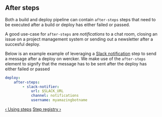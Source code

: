 ## After steps

Both a build and deploy pipeline can contain `after-steps` steps that need to be executed after a build or deploy has either failed or passed.

A good use-case for `after-steps` are *notifications* to a chat room, closing an issue on a project management system or sending out a newsletter after a succesful deploy.

Below is an example example of leveraging a [Slack notification](https://github.com/wercker/step-slack) step to send a message after a deploy on wercker. We make use of the `after-steps` element to signify that the message has to be sent after the deploy has either failed or passed

```yaml
deploy:
    after-steps:
        - slack-notifier:
            url: $SLACK_URL
            channel: notifications
            username: myamazingbotname
```

[&lsaquo; Using steps](/learn/steps/02_using-steps.html "nav previous steps")
[Step registry &rsaquo;](/learn/steps/04_step-registry.html "nav next steps")
